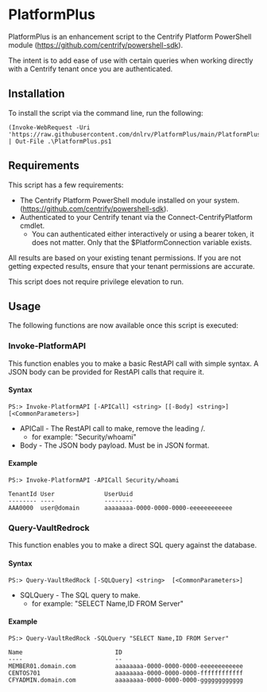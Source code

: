 # PlatformPlus
PlatformPlus is an enhancement script to the Centrify Platform PowerShell module (https://github.com/centrify/powershell-sdk).

The intent is to add ease of use with certain queries when working directly with a Centrify tenant once you are authenticated.

## Installation

To install the script via the command line, run the following:
```
(Invoke-WebRequest -Uri 'https://raw.githubusercontent.com/dnlrv/PlatformPlus/main/PlatformPlus.ps1').Content | Out-File .\PlatformPlus.ps1
```

## Requirements

This script has a few requirements:
 - The Centrify Platform PowerShell module installed on your system. (https://github.com/centrify/powershell-sdk).
 - Authenticated to your Centrify tenant via the Connect-CentrifyPlatform cmdlet.
   - You can authenticated either interactively or using a bearer token, it does not matter. Only that the $PlatformConnection variable exists.

All results are based on your existing tenant permissions. If you are not getting expected results, ensure that your tenant permissions are accurate.

This script does not require privilege elevation to run.

## Usage

The following functions are now available once this script is executed:

### Invoke-PlatformAPI

This function enables you to make a basic RestAPI call with simple syntax. A JSON body can be provided for RestAPI calls that require it.

#### Syntax
```
PS:> Invoke-PlatformAPI [-APICall] <string> [[-Body] <string>] [<CommonParameters>]
```
 - APICall - The RestAPI call to make, remove the leading /.
   - for example: "Security/whoami"
 - Body - The JSON body payload. Must be in JSON format.

#### Example
```
PS:> Invoke-PlatformAPI -APICall Security/whoami

TenantId User              UserUuid
-------- ----              --------
AAA0000  user@domain       aaaaaaaa-0000-0000-0000-eeeeeeeeeeee
````

### Query-VaultRedrock

This function enables you to make a direct SQL query against the database.

#### Syntax
```
PS:> Query-VaultRedRock [-SQLQuery] <string>  [<CommonParameters>]
```
 - SQLQuery - The SQL query to make.
   - for example: "SELECT Name,ID FROM Server"

#### Example
```
PS:> Query-VaultRedRock -SQLQuery "SELECT Name,ID FROM Server"

Name                          ID
----                          --
MEMBER01.domain.com           aaaaaaaa-0000-0000-0000-eeeeeeeeeeee
CENTOS701                     aaaaaaaa-0000-0000-0000-ffffffffffff
CFYADMIN.domain.com           aaaaaaaa-0000-0000-0000-gggggggggggg
```
